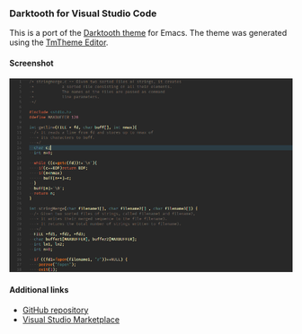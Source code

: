 ### Darktooth for Visual Studio Code

This is a port of the [Darktooth theme](https://github.com/emacsfodder/emacs-theme-darktooth) for Emacs. The theme was generated using the [TmTheme Editor](https://tmtheme-editor.herokuapp.com).

#### Screenshot
![Preview](https://raw.githubusercontent.com/Poorchop/darktooth-theme-ports/master/vscode-theme-darktooth/Darktooth-vscode.png)

#### Additional links
* [GitHub repository](https://github.com/Poorchop/darktooth-theme-ports/tree/master/vscode-theme-darktooth)
* [Visual Studio Marketplace](https://marketplace.visualstudio.com/items?itemName=Poorchop.theme-darktooth)
